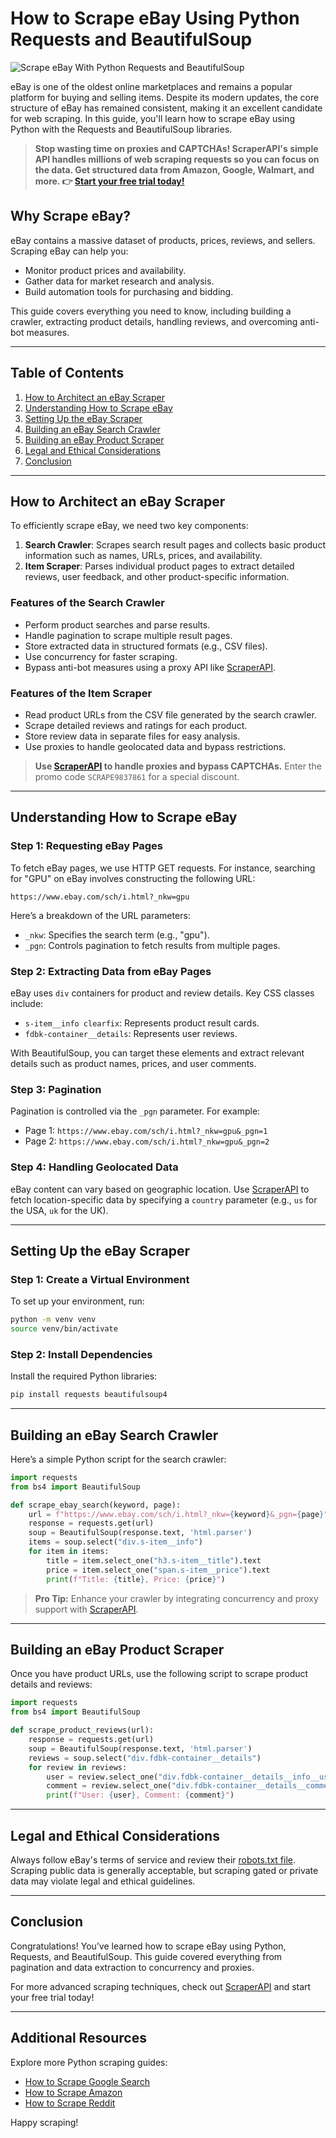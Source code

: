 
# How to Scrape eBay Using Python Requests and BeautifulSoup

![Scrape eBay With Python Requests and BeautifulSoup](https://res.cloudinary.com/dyaskan9k/image/fetch/f_auto,q_auto/https://scrapeops-assets-2.nyc3.cdn.digitaloceanspaces.com/Playbooks/Python-Web-Scraping-Playbook/Thumbnails/python-scrape-ebay.png)

eBay is one of the oldest online marketplaces and remains a popular platform for buying and selling items. Despite its modern updates, the core structure of eBay has remained consistent, making it an excellent candidate for web scraping. In this guide, you'll learn how to scrape eBay using Python with the Requests and BeautifulSoup libraries.

> **Stop wasting time on proxies and CAPTCHAs! ScraperAPI's simple API handles millions of web scraping requests so you can focus on the data. Get structured data from Amazon, Google, Walmart, and more. 👉 [Start your free trial today!](https://bit.ly/Scraperapi)**

## Why Scrape eBay?

eBay contains a massive dataset of products, prices, reviews, and sellers. Scraping eBay can help you:

- Monitor product prices and availability.
- Gather data for market research and analysis.
- Build automation tools for purchasing and bidding.

This guide covers everything you need to know, including building a crawler, extracting product details, handling reviews, and overcoming anti-bot measures.

---

## Table of Contents

1. [How to Architect an eBay Scraper](#how-to-architect-an-ebay-scraper)
2. [Understanding How to Scrape eBay](#understanding-how-to-scrape-ebay)
3. [Setting Up the eBay Scraper](#setting-up-the-ebay-scraper)
4. [Building an eBay Search Crawler](#building-an-ebay-search-crawler)
5. [Building an eBay Product Scraper](#building-an-ebay-product-scraper)
6. [Legal and Ethical Considerations](#legal-and-ethical-considerations)
7. [Conclusion](#conclusion)

---

## How to Architect an eBay Scraper

To efficiently scrape eBay, we need two key components:

1. **Search Crawler**: Scrapes search result pages and collects basic product information such as names, URLs, prices, and availability.
2. **Item Scraper**: Parses individual product pages to extract detailed reviews, user feedback, and other product-specific information.

### Features of the Search Crawler

- Perform product searches and parse results.
- Handle pagination to scrape multiple result pages.
- Store extracted data in structured formats (e.g., CSV files).
- Use concurrency for faster scraping.
- Bypass anti-bot measures using a proxy API like [ScraperAPI](https://bit.ly/Scraperapi).

### Features of the Item Scraper

- Read product URLs from the CSV file generated by the search crawler.
- Scrape detailed reviews and ratings for each product.
- Store review data in separate files for easy analysis.
- Use proxies to handle geolocated data and bypass restrictions.

> **Use [ScraperAPI](https://bit.ly/Scraperapi) to handle proxies and bypass CAPTCHAs.** Enter the promo code `SCRAPE9837861` for a special discount.

---

## Understanding How to Scrape eBay

### Step 1: Requesting eBay Pages

To fetch eBay pages, we use HTTP GET requests. For instance, searching for "GPU" on eBay involves constructing the following URL:

```plaintext
https://www.ebay.com/sch/i.html?_nkw=gpu
```

Here’s a breakdown of the URL parameters:
- `_nkw`: Specifies the search term (e.g., "gpu").
- `_pgn`: Controls pagination to fetch results from multiple pages.

### Step 2: Extracting Data from eBay Pages

eBay uses `div` containers for product and review details. Key CSS classes include:
- `s-item__info clearfix`: Represents product result cards.
- `fdbk-container__details`: Represents user reviews.

With BeautifulSoup, you can target these elements and extract relevant details such as product names, prices, and user comments.

### Step 3: Pagination

Pagination is controlled via the `_pgn` parameter. For example:
- Page 1: `https://www.ebay.com/sch/i.html?_nkw=gpu&_pgn=1`
- Page 2: `https://www.ebay.com/sch/i.html?_nkw=gpu&_pgn=2`

### Step 4: Handling Geolocated Data

eBay content can vary based on geographic location. Use [ScraperAPI](https://bit.ly/Scraperapi) to fetch location-specific data by specifying a `country` parameter (e.g., `us` for the USA, `uk` for the UK).

---

## Setting Up the eBay Scraper

### Step 1: Create a Virtual Environment

To set up your environment, run:

```bash
python -m venv venv
source venv/bin/activate
```

### Step 2: Install Dependencies

Install the required Python libraries:

```bash
pip install requests beautifulsoup4
```

---

## Building an eBay Search Crawler

Here’s a simple Python script for the search crawler:

```python
import requests
from bs4 import BeautifulSoup

def scrape_ebay_search(keyword, page):
    url = f"https://www.ebay.com/sch/i.html?_nkw={keyword}&_pgn={page}"
    response = requests.get(url)
    soup = BeautifulSoup(response.text, 'html.parser')
    items = soup.select("div.s-item__info")
    for item in items:
        title = item.select_one("h3.s-item__title").text
        price = item.select_one("span.s-item__price").text
        print(f"Title: {title}, Price: {price}")
```

> **Pro Tip:** Enhance your crawler by integrating concurrency and proxy support with [ScraperAPI](https://bit.ly/Scraperapi).

---

## Building an eBay Product Scraper

Once you have product URLs, use the following script to scrape product details and reviews:

```python
import requests
from bs4 import BeautifulSoup

def scrape_product_reviews(url):
    response = requests.get(url)
    soup = BeautifulSoup(response.text, 'html.parser')
    reviews = soup.select("div.fdbk-container__details")
    for review in reviews:
        user = review.select_one("div.fdbk-container__details__info__username").text
        comment = review.select_one("div.fdbk-container__details__comment").text
        print(f"User: {user}, Comment: {comment}")
```

---

## Legal and Ethical Considerations

Always follow eBay's terms of service and review their [robots.txt file](https://www.ebay.com/robots.txt). Scraping public data is generally acceptable, but scraping gated or private data may violate legal and ethical guidelines.

---

## Conclusion

Congratulations! You’ve learned how to scrape eBay using Python, Requests, and BeautifulSoup. This guide covered everything from pagination and data extraction to concurrency and proxies.

For more advanced scraping techniques, check out [ScraperAPI](https://bit.ly/Scraperapi) and start your free trial today!

---

## Additional Resources

Explore more Python scraping guides:
- [How to Scrape Google Search](https://scrapeops.io/python-web-scraping-playbook/python-scrape-google-search/)
- [How to Scrape Amazon](https://scrapeops.io/python-web-scraping-playbook/python-scrape-amazon/)
- [How to Scrape Reddit](https://scrapeops.io/python-web-scraping-playbook/python-scrape-reddit/)

Happy scraping!
